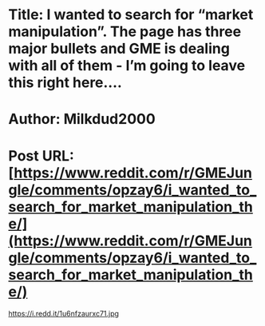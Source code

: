 # Title: I wanted to search for “market manipulation”. The page has three major bullets and GME is dealing with all of them - I’m going to leave this right here….
# Author: Milkdud2000
# Post URL: [https://www.reddit.com/r/GMEJungle/comments/opzay6/i_wanted_to_search_for_market_manipulation_the/](https://www.reddit.com/r/GMEJungle/comments/opzay6/i_wanted_to_search_for_market_manipulation_the/)


https://i.redd.it/1u6nfzaurxc71.jpg